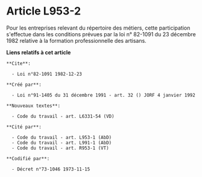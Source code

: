# Article L953-2

Pour les entreprises relevant du répertoire des métiers, cette participation s'effectue dans les conditions prévues par la
loi n° 82-1091 du 23 décembre 1982 relative à la formation professionnelle des artisans.

**Liens relatifs à cet article**

	**Cite**:

	  - Loi n°82-1091 1982-12-23

	**Créé par**:

	  - Loi n°91-1405 du 31 décembre 1991 - art. 32 () JORF 4 janvier 1992

	**Nouveaux textes**:

	  - Code du travail - art. L6331-54 (VD)

	**Cité par**:

	  - Code du travail - art. L953-1 (AbD)
	  - Code du travail - art. L991-1 (AbD)
	  - Code du travail - art. R953-1 (VT)

	**Codifié par**:

	  - Décret n°73-1046 1973-11-15
